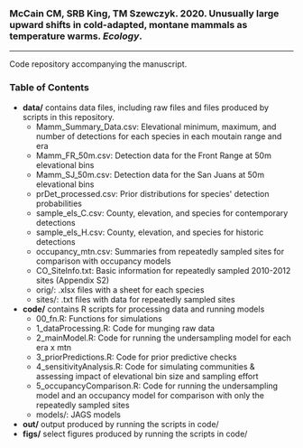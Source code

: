 ### McCain CM, SRB King, TM Szewczyk. 2020. Unusually large upward shifts in cold-adapted, montane mammals as temperature warms. *Ecology*.

---  

Code repository accompanying the manuscript.


### Table of Contents  
- **data/** contains data files, including raw files and files produced by scripts in this repository.
  - Mamm_Summary_Data.csv: Elevational minimum, maximum, and number of detections for each species in each moutain range and era  
  - Mamm_FR_50m.csv: Detection data for the Front Range at 50m elevational bins  
  - Mamm_SJ_50m.csv: Detection data for the San Juans at 50m elevational bins  
  - prDet_processed.csv: Prior distributions for species' detection probabilities  
  - sample_els_C.csv: County, elevation, and species for contemporary detections  
  - sample_els_H.csv: County, elevation, and species for historic detections  
  - occupancy_mtn.csv: Summaries from repeatedly sampled sites for comparison with occupancy models  
  - CO_SiteInfo.txt: Basic information for repeatedly sampled 2010-2012 sites (Appendix S2)  
  - orig/: .xlsx files with a sheet for each species
  - sites/: .txt files with data for repeatedly sampled sites  
- **code/** contains R scripts for processing data and running models  
  - 00_fn.R: Functions for simulations  
  - 1_dataProcessing.R: Code for munging raw data  
  - 2_mainModel.R: Code for running the undersampling model for each era x mtn  
  - 3_priorPredictions.R: Code for prior predictive checks  
  - 4_sensitivityAnalysis.R: Code for simulating communities & assessing impact of elevational bin size and sampling effort  
  - 5_occupancyComparison.R: Code for running the undersampling model and an occupancy model for comparison with only the repeatedly sampled sites  
  - models/: JAGS models
- **out/** output produced by running the scripts in code/  
- **figs/** select figures produced by running the scripts in code/  




